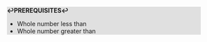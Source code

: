 <div style="margin:2em; background-color: #e0e0e0;">

<strong>↩PREREQUISITES↩</strong>

 * Whole number less than
 * Whole number greater than

</div>

